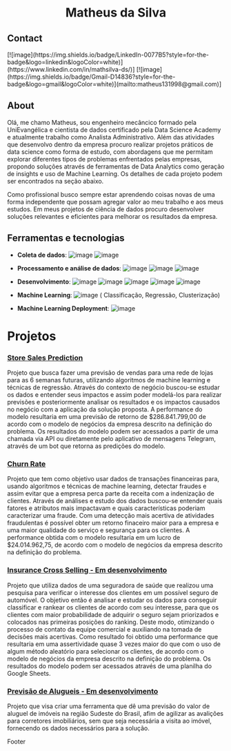 <h1 align = center> Matheus da Silva </h1>

<h2> Contact </h2>
[![image](https://img.shields.io/badge/LinkedIn-0077B5?style=for-the-badge&logo=linkedin&logoColor=white)](https://www.linkedin.com/in/mathsilva-ds/)]   
[![image](https://img.shields.io/badge/Gmail-D14836?style=for-the-badge&logo=gmail&logoColor=white)](mailto:matheus131998@gmail.com)]

## About

Olá, me chamo Matheus, sou engenheiro mecâncico formado pela UniEvangélica e cientista de dados certificado pela Data Science Academy e atualmente trabalho como Analista Administrativo. Além das atividades que desenvolvo dentro da empresa procuro realizar projetos práticos de data science como forma de estudo, com abordagens que me permitam explorar diferentes tipos de problemas enfrentados pelas empresas, propondo soluções através de ferramentas de Data Analytics como geração de insights e uso de Machine Learning. Os detalhes de cada projeto podem ser encontrados na seção abaixo. 

Como profissional busco sempre estar aprendendo coisas novas de uma forma independente que possam agregar valor ao meu trabalho e aos meus estudos. Em meus projetos de ciência de dados procuro desenvolver soluções relevantes e eficientes para melhorar os resultados da empresa.

## Ferramentas e tecnologias

 - **Coleta de dados**: ![image](https://img.shields.io/badge/PostgreSQL-316192?style=for-the-badge&logo=postgresql&logoColor=white)
 ![image](https://img.shields.io/badge/SQLite-07405E?style=for-the-badge&logo=sqlite&logoColor=white)

- **Processamento e análise de dados**: ![image](https://img.shields.io/badge/Python-FFD43B?style=for-the-badge&logo=python&logoColor=darkgreen)
![image](https://img.shields.io/badge/Pandas-2C2D72?style=for-the-badge&logo=pandas&logoColor=white)
![image](	https://img.shields.io/badge/Numpy-777BB4?style=for-the-badge&logo=numpy&logoColor=white)

- **Desenvolvimento**: ![image](https://img.shields.io/badge/Linux-FCC624?style=for-the-badge&logo=linux&logoColor=black)
![image](https://img.shields.io/badge/Jupyter-F37626.svg?&style=for-the-badge&logo=Jupyter&logoColor=white)
![image](https://img.shields.io/badge/Flask-000000?style=for-the-badge&logo=flask&logoColor=white)
![image](https://img.shields.io/badge/Git-F05032?style=for-the-badge&logo=git&logoColor=white)
![image](https://img.shields.io/badge/Streamlit-FF4B4B?style=for-the-badge&logo=Streamlit&logoColor=white)

- **Machine Learning**: ![image](https://img.shields.io/badge/scikit_learn-F7931E?style=for-the-badge&logo=scikit-learn&logoColor=white) (
Classificação, Regressão, Clusterização)


- **Machine Learning Deployment**: ![image](https://img.shields.io/badge/Heroku-430098?style=for-the-badge&logo=heroku&logoColor=white) 


# Projetos


### **[Store Sales Prediction](https://github.com/math-prog/Rossmann_Store_Sales)** 

Projeto que busca fazer uma previsão de vendas para uma rede de lojas para as 6 semanas futuras, utilizando algoritmos de machine learning e técnicas de regressão. Através do contexto de negócio buscou-se estudar os dados e entender seus impactos e assim poder modelá-los para realizar previsões e posteriormente analisar os resultados e os impactos causados no negócio com a aplicação da solução proposta. A performance do modelo resultaria em uma previsão de retorno de $286.841.799,00 de acordo com o modelo de negócios da empresa descrito na definição do problema. Os resultados do modelo podem ser acessados a partir de uma chamada via API ou diretamente pelo aplicativo de mensagens Telegram, através de um bot que retorna as predições do modelo. 

### **[Churn Rate](https://github.com/math-prog/Churn-Rate-Bank)** 

Projeto que tem como objetivo usar dados de transações financeiras para, usando algoritmos e técnicas de machine learning, detectar fraudes e assim evitar que a empresa perca parte da receita com a indenização de clientes. Através de análises e estudo dos dados buscou-se entender quais fatores e atributos mais impactavam e quais características poderiam caracterizar uma fraude. Com uma detecção mais acertiva de atividades fraudulentas é possível obter um retorno finaceiro maior para a empresa e uma maior qualidade do serviço e segurança para os clientes.  A performance obtida com o modelo resultaria em um lucro de $24.014.962,75, de acordo com o modelo de negócios da empresa descrito na definição do problema.

### **[Insurance Cross Selling - Em desenvolvimento](https://github.com/math-prog/cross-sell)** 

Projeto que utiliza dados de uma seguradora de saúde que realizou uma pesquisa para verificar o interesse dos clientes em um possível seguro de automóvel. O objetivo então é analisar e estudar os dados para conseguir classificar e rankear os clientes de acordo com seu interesse, para que os clientes com maior probabilidade de adquirir o seguro sejam priorizados e colocados nas primeiras posições do ranking. Deste modo, otimizando o processo de contato da equipe comercial e auxiliando na tomada de decisões mais acertivas. Como resultado foi obtido uma performance que resultaria em uma assertividade quase 3 vezes maior do que com o uso de algum método aleatório para selecionar os clientes, de acordo com o modelo de negócios da empresa descrito na definição do problema. Os resultados do modelo podem ser acessados através de uma planilha do Google Sheets. 

### **[Previsão de Alugueis - Em desenvolvimento](https://github.com/math-prog/house_predict)** 

Projeto que visa criar uma ferramenta que dê uma previsão do valor de aluguel de imóveis na região Sudeste do Brasil, afim de agilizar as avalições para corretores imobiliários, sem que seja necessária a visita ao imóvel, fornecendo os dados necessários para a solução.

Footer
